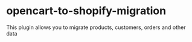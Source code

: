 # opencart-to-shopify-migration
This plugin allows you to migrate products, customers, orders and other data
